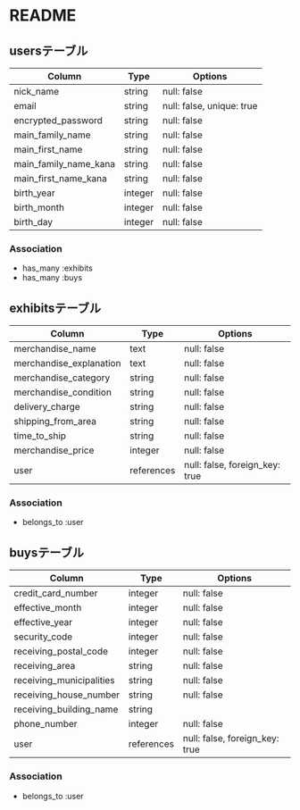 # README

## usersテーブル

| Column                | Type        | Options                        |
| --------------------- | ----------- | ------------------------------ |
| nick_name             | string      | null: false                    |
| email                 | string      | null: false, unique: true      |
| encrypted_password    | string      | null: false                    |
| main_family_name      | string      | null: false                    |
| main_first_name       | string      | null: false                    |
| main_family_name_kana | string      | null: false                    |
| main_first_name_kana  | string      | null: false                    |
| birth_year            | integer     | null: false                    |
| birth_month           | integer     | null: false                    |
| birth_day             | integer     | null: false                    |


### Association

 - has_many :exhibits
 - has_many :buys

## exhibitsテーブル

| Column                  | Type        | Options                        |
| ----------------------- | ----------- | ------------------------------ |
| merchandise_name        | text        | null: false                    |
| merchandise_explanation | text        | null: false                    |
| merchandise_category    | string      | null: false                    |
| merchandise_condition   | string      | null: false                    |
| delivery_charge         | string      | null: false                    |
| shipping_from_area      | string      | null: false                    |
| time_to_ship            | string      | null: false                    |
| merchandise_price       | integer     | null: false                    |
| user                    | references  | null: false, foreign_key: true |

### Association
 - belongs_to :user

## buysテーブル

| Column                   | Type        | Options                        |
| ------------------------ | ----------- | ------------------------------ |
| credit_card_number       | integer     | null: false                    |
| effective_month          | integer     | null: false                    |
| effective_year           | integer     | null: false                    |
| security_code            | integer     | null: false                    |
| receiving_postal_code    | integer     | null: false                    |
| receiving_area           | string      | null: false                    |
| receiving_municipalities | string      | null: false                    |
| receiving_house_number   | string      | null: false                    |
| receiving_building_name  | string      |                                |
| phone_number             | integer     | null: false                    |
| user                     | references  | null: false, foreign_key: true |

### Association
 - belongs_to :user